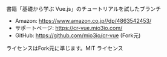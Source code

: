 書籍「基礎から学ぶ Vue.js」のチュートリアルを試したブランチ
 - Amazon: https://www.amazon.co.jp//dp/4863542453/
 - サポートページ: https://cr-vue.mio3io.com/
 - GitHub: https://github.com/mio3io/cr-vue (Fork元)

ライセンスはFork元に準じます。MIT ライセンス